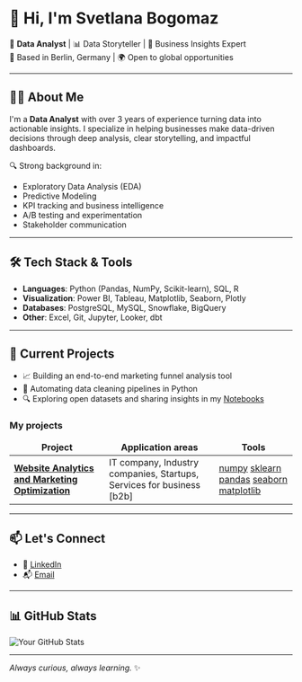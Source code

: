 # 👋 Hi, I'm Svetlana Bogomaz

🎯 **Data Analyst** | 📊 Data Storyteller | 🧠 Business Insights Expert  
📍 Based in Berlin, Germany | 🌍 Open to global opportunities

---

## 👨‍💻 About Me

I'm a **Data Analyst** with over 3 years of experience turning data into actionable insights. I specialize in helping businesses make data-driven decisions through deep analysis, clear storytelling, and impactful dashboards.

🔍 Strong background in:

- Exploratory Data Analysis (EDA)
- Predictive Modeling
- KPI tracking and business intelligence
- A/B testing and experimentation
- Stakeholder communication

---

## 🛠️ Tech Stack & Tools

- **Languages**: Python (Pandas, NumPy, Scikit-learn), SQL, R
- **Visualization**: Power BI, Tableau, Matplotlib, Seaborn, Plotly
- **Databases**: PostgreSQL, MySQL, Snowflake, BigQuery
- **Other**: Excel, Git, Jupyter, Looker, dbt

---

## 🚀 Current Projects

- 📈 Building an end-to-end marketing funnel analysis tool
- 🧹 Automating data cleaning pipelines in Python
- 🔍 Exploring open datasets and sharing insights in my [Notebooks](#)

<h3>My projects</h3>
<table width=100%>
  <thead align="center">
    <tr border: none;>
      <td><b>Project</b></td>
      <td><b>Application areas</b></td>
      <td><b>Tools</b></td>
    </tr>
  </thead>
  <tbody>
    <tr>
          <td><a href="https://github.com/adigitria/budget-optimization"><b>Website Analytics and Marketing Optimization</b></a></td>
          <td>IT company, Industry companies, Startups, Services for business [b2b]</td>
          <td><a href="https://numpy.org">numpy</a> <a href="https://scikit-learn.org/">sklearn</a> <a href="https://pandas.pydata.org/">pandas</a> <a href="https://seaborn.pydata.org/">seaborn</a> <a href="https://matplotlib.org/">matplotlib</a></td>
    </tr>
  </tbody>
</table>

---

## 📫 Let's Connect

- 🔗 [LinkedIn](https://www.linkedin.com/in/svetlana-bogomaz/)
- 📬 [Email](mailto:s.m.bogomaz@gmail.com)

---

## 📊 GitHub Stats

![Your GitHub Stats](https://github-readme-stats.vercel.app/api?username=adigitria&show_icons=true&theme=default)

---

*Always curious, always learning.* ✨
